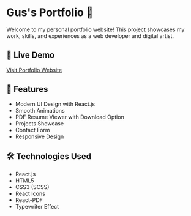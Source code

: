 # Gus's Portfolio 🚀

Welcome to my personal portfolio website! This project showcases my work, skills, and experiences as a web developer and digital artist.

## 🔗 Live Demo
[Visit Portfolio Website]([https://gusbgv.github.io/Gus-s-Portfolio/](https://gus-s-portfolio.vercel.app/)])

## 📌 Features
- Modern UI Design with React.js
- Smooth Animations
- PDF Resume Viewer with Download Option
- Projects Showcase
- Contact Form
- Responsive Design

## 🛠️ Technologies Used
- React.js
- HTML5
- CSS3 (SCSS)
- React Icons
- React-PDF
- Typewriter Effect
